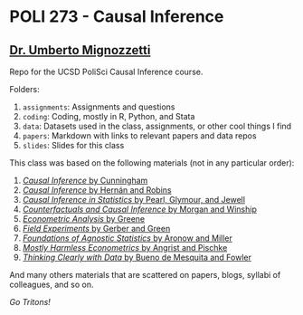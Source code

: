 # POLI 273 - Causal Inference

## [Dr. Umberto Mignozzetti](www.umbertomig.com)

Repo for the UCSD PoliSci Causal Inference course.

Folders:

1. `assignments`: Assignments and questions
2. `coding`: Coding, mostly in R, Python, and Stata
3. `data`: Datasets used in the class, assignments, or other cool things I find
4. `papers`: Markdown with links to relevant papers and data repos
4. `slides`: Slides for this class

This class was based on the following materials (not in any particular order):

1. [*Causal Inference* by Cunningham](https://mixtape.scunning.com)
2. [*Causal Inference* by Hernán and Robins](https://www.routledge.com/Causal-Inference-What-If/Hernan-Robins/p/book/9781420076165)
3. [*Causal Inference in Statistics* by Pearl, Glymour, and Jewell](https://www.wiley.com/en-us/Causal+Inference+in+Statistics%3A+A+Primer-p-9781119186847)
4. [*Counterfactuals and Causal Inference* by Morgan and Winship](https://www.cambridge.org/core/books/counterfactuals-and-causal-inference/5CC81E6DF63C5E5A8B88F79D45E1D1B7)
5. [*Econometric Analysis* by Greene](https://www.pearson.com/en-us/search.html?aq=Greene%20Econometric-Analysis-8th-Edition)
6. [*Field Experiments* by Gerber and Green](https://wwnorton.com/books/9780393979954)
7. [*Foundations of Agnostic Statistics* by Aronow and Miller](https://www.cambridge.org/core/books/foundations-of-agnostic-statistics/684756357E7E9B3DFF0A8157FB2DCECA)
8. [*Mostly Harmless Econometrics* by Angrist and Pischke](https://press.princeton.edu/books/paperback/9780691120355/mostly-harmless-econometrics)
9. [*Thinking Clearly with Data* by Bueno de Mesquita and Fowler](https://press.princeton.edu/books/hardcover/9780691214368/thinking-clearly-with-data)

And many others materials that are scattered on papers, blogs, syllabi of colleagues, and so on.

*Go Tritons!*
